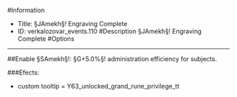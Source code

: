 #Information
 - Title: §JAmekh§! Engraving Complete
 - ID: verkalozovar_events.110
#Description
§JAmekh§! Engraving Complete
#Options

___
##Enable §SAmekh§!: §G+5.0%§! administration efficiency for subjects.

###Efects:<ul><li>custom tooltip = Y63_unlocked_grand_rune_privilege_tt</li></ul>
